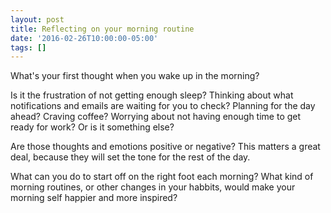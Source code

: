 ```yaml
---
layout: post
title: Reflecting on your morning routine
date: '2016-02-26T10:00:00-05:00'
tags: []
---
```

What's your first thought when you wake up in the morning?

Is it the frustration of not getting enough sleep? Thinking about what notifications and emails are waiting for you to check? Planning for the day ahead? Craving coffee? Worrying about not having enough time to get ready for work? Or is it something else?

Are those thoughts and emotions positive or negative? This matters a great deal, because they will set the tone for the rest of the day.

What can you do to start off on the right foot each morning? What kind of morning routines, or other changes in your habbits, would make your morning self happier and more inspired?
